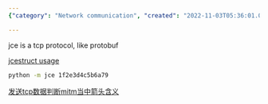 ```yaml
---
{"category": "Network communication", "created": "2022-11-03T05:36:01.000Z", "date": "2022-11-03 05:36:01", "description": "Tencent JCE is a TCP protocol that shares similarities with Protobuf. It utilizes jcestruct for implementation and can be employed by executing 'python -m jce' along with the data. Through TCP communication, the transmitted data can be acquired and deciphered using Python's TcpCommunication module.", "modified": "2022-11-03T08:43:42.025Z", "tags": ["Tencent JCE", "TCP protocol", "Protobuf", "jcestruct", "data transmission", "TcpCommunication module", "Python programming"], "title": "tencent jce"}

---
```


jce is a tcp protocol, like protobuf

[jcestruct usage](https://curatedpython.com/p/tencent-jce-yanyongyu-jcestruct/index.html)

```bash
python -m jce 1f2e3d4c5b6a79

```

[发送tcp数据判断mitm当中箭头含义](https://wiki.python.org/moin/TcpCommunication#:~:text=Here%27s%20simple%20code%20to%20send%20and%20receive%20data,BUFFER_SIZE%20%3D%201024%209%20MESSAGE%20%3D%20"Hello%2C%20World%21")
